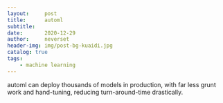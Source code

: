 ```yaml
---
layout:     post
title:      automl
subtitle:   
date:       2020-12-29
author:     neverset
header-img: img/post-bg-kuaidi.jpg
catalog: true
tags:
    - machine learning
---
```


automl can deploy thousands of models in production, with far less grunt work and hand-tuning, reducing turn-around-time drastically.